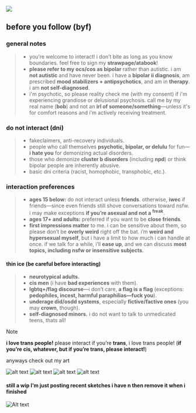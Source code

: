 ![](https://komarev.com/ghpvc/?username=katsumishusband&color=90b8af&style=for-the-badge&label=page-visits)
## **before you follow (byf)**  

### **general notes**  
> - you’re welcome to interact! i don’t bite as long as you know boundaries. feel free to sign my **strawpage/atabook**!  
> - **please refer to my ocs/cos as bipolar** rather than autistic. i am **not autistic** and have never been. i have a **bipolar ii diagnosis**, am prescribed **mood stabilizers + antipsychotics**, and am in **therapy**. i am **not self-diagnosed**.
> - i'm psychotic, so please reality check me (with my consent) if i'm experiencing grandiose or delusional psychosis. call me by my real name (**bob**) and not an **irl of someone/something**—unless it's for comfort reasons and i'm actively receiving treatment.

### **do not interact (dni)**  
> - fakeclaimers, anti-recovery individuals.  
> - people who call themselves **psychotic, bipolar, or delulu** for fun—**i hate you** for demonizing actual disorders.  
> - those who demonize **cluster b disorders** (including **npd**) or think bipolar people are inherently abusive.  
> - basic dni criteria (racist, homophobic, transphobic, etc.).  

### **interaction preferences**  
> - **ages 15 below:** do not interact unless **friends**. otherwise, **iwec** if friends—since even friends still shove conversations toward nsfw. i may make exceptions **if you’re asexual and not a <sup>freak**.</sup>
> -  **ages 17+ and adults:** preferred if you want to be **close friends**.  
> - **first impressions matter** to me. i can be sensitive about them, so please don’t be **overly weird** right off the bat. i’m **weird and hypersexual myself**, but i have a limit to how much i can handle at once. if we talk for a while, i’ll **ease up**, and we can discuss **most topics, including nsfw or insensitive subjects**.  

#### **thin ice (be careful before interacting)**  
> - **neurotypical adults.**  
> - **cis men** (i have **bad experiences** with them).  
> - **lgbtq+/flag discourse**—i don’t care, **a flag is a flag** (exceptions: **pedophiles, incest, harmful paraphilias—fuck you**).  
> - **underage did/osdd systems**, especially **fictive/factive ones** (you may **crown**, though).  
> - **self-diagnosed minors.**  i do not want to talk to unmedicated teens, thats all!

> [!NOTE]
> **i love trans people!** please interact if you’re **trans**, i love trans people! (**if you’re cis, whatever, but if you’re trans, please interact!**)

anyways check out my art

![alt text](https://files.catbox.moe/p3im38.png)
![alt text](https://files.catbox.moe/7shorx.png)
![alt text](https://files.catbox.moe/d80ahu.jpg)
![alt text](https://files.catbox.moe/n75jco.png)
#### still a wip I'm just posting recent sketches i have n then remove it when i finished
![Alt text](https://files.catbox.moe/ztam00.jpg)
